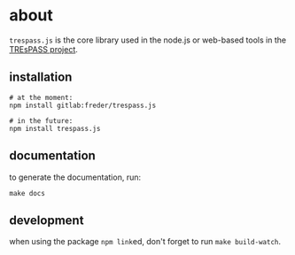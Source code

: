# about

`trespass.js` is the core library used in the node.js or web-based tools in the [TREsPASS project](https://www.trespass-project.eu/).

<!-- TODO: list submodules -->


## installation

```
# at the moment:
npm install gitlab:freder/trespass.js

# in the future:
npm install trespass.js
```


## documentation

to generate the documentation, run:

```
make docs
```



## development

when using the package `npm link`ed, don't forget to run `make build-watch`.
